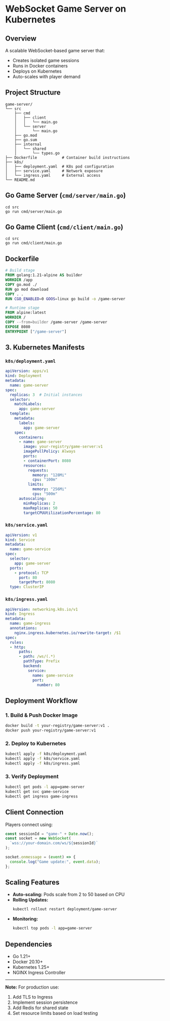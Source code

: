 # WebSocket Game Server on Kubernetes

## Overview
A scalable WebSocket-based game server that:
- Creates isolated game sessions
- Runs in Docker containers
- Deploys on Kubernetes
- Auto-scales with player demand

## Project Structure
```
game-server/
└── src  
    ├── cmd
    │   ├── client
    │   │   └── main.go
    │   └── server
    │       └── main.go
    ├── go.mod
    ├── go.sum
    ├── internal
    │   └── shared
    │       └── types.go
├── Dockerfile           # Container build instructions
├── k8s/
│   ├── deployment.yaml  # K8s pod configuration
│   ├── service.yaml     # Network exposure
│   └── ingress.yaml     # External access
└── README.md
```

## Go Game Server (`cmd/server/main.go`)
```
cd src
go run cmd/server/main.go
```

## Go Game Client (`cmd/client/main.go`)
```
cd src
go run cmd/client/main.go
```

##  Dockerfile
```dockerfile
# Build stage
FROM golang:1.21-alpine AS builder
WORKDIR /app
COPY go.mod ./
RUN go mod download
COPY . .
RUN CGO_ENABLED=0 GOOS=linux go build -o /game-server

# Runtime stage
FROM alpine:latest
WORKDIR /
COPY --from=builder /game-server /game-server
EXPOSE 8080
ENTRYPOINT ["/game-server"]
```

## 3. Kubernetes Manifests

### `k8s/deployment.yaml`
```yaml
apiVersion: apps/v1
kind: Deployment
metadata:
  name: game-server
spec:
  replicas: 3  # Initial instances
  selector:
    matchLabels:
      app: game-server
  template:
    metadata:
      labels:
        app: game-server
    spec:
      containers:
      - name: game-server
        image: your-registry/game-server:v1
        imagePullPolicy: Always
        ports:
        - containerPort: 8080
        resources:
          requests:
            memory: "128Mi"
            cpu: "100m"
          limits:
            memory: "256Mi"
            cpu: "500m"
      autoscaling:
        minReplicas: 2
        maxReplicas: 50
        targetCPUUtilizationPercentage: 80
```

### `k8s/service.yaml`
```yaml
apiVersion: v1
kind: Service
metadata:
  name: game-service
spec:
  selector:
    app: game-server
  ports:
    - protocol: TCP
      port: 80
      targetPort: 8080
  type: ClusterIP
```

### `k8s/ingress.yaml`
```yaml
apiVersion: networking.k8s.io/v1
kind: Ingress
metadata:
  name: game-ingress
  annotations:
    nginx.ingress.kubernetes.io/rewrite-target: /$1
spec:
  rules:
  - http:
      paths:
      - path: /ws/(.*)
        pathType: Prefix
        backend:
          service:
            name: game-service
            port:
              number: 80
```

## Deployment Workflow

### 1. Build & Push Docker Image
```bash
docker build -t your-registry/game-server:v1 .
docker push your-registry/game-server:v1
```

### 2. Deploy to Kubernetes
```bash
kubectl apply -f k8s/deployment.yaml
kubectl apply -f k8s/service.yaml
kubectl apply -f k8s/ingress.yaml
```

### 3. Verify Deployment
```bash
kubectl get pods -l app=game-server
kubectl get svc game-service
kubectl get ingress game-ingress
```

## Client Connection
Players connect using:
```javascript
const sessionId = "game-" + Date.now();
const socket = new WebSocket(
  `wss://your-domain.com/ws/${sessionId}`
);

socket.onmessage = (event) => {
  console.log("Game update:", event.data);
};
```

## Scaling Features
- **Auto-scaling:** Pods scale from 2 to 50 based on CPU
- **Rolling Updates:** 
  ```bash
  kubectl rollout restart deployment/game-server
  ```
- **Monitoring:**
  ```bash
  kubectl top pods -l app=game-server
  ```

## Dependencies
- Go 1.21+
- Docker 20.10+
- Kubernetes 1.25+
- NGINX Ingress Controller

---

**Note:** For production use:
1. Add TLS to Ingress
2. Implement session persistence
3. Add Redis for shared state
4. Set resource limits based on load testing
